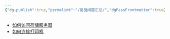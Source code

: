 ```yaml
---
{"dg-publish":true,"permalink":"/常见问题汇总/","dgPassFrontmatter":true}
---
```




- [如何访问存储服务器](https://www.bilibili.com/video/BV1RDyaYPE7y/?vd_source=5f933327ade9dc638bf321191db16b55)
- [如何连接打印机](https://www.bilibili.com/video/BV1LtyhYwEcS/?vd_source=5f933327ade9dc638bf321191db16b55)